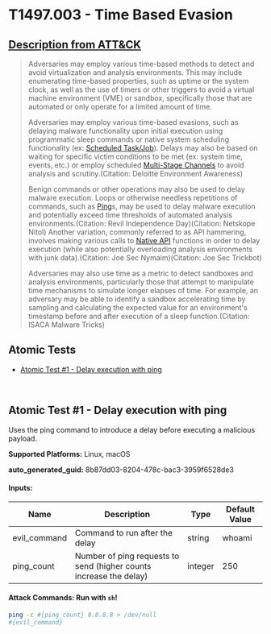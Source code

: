 # T1497.003 - Time Based Evasion
## [Description from ATT&CK](https://attack.mitre.org/techniques/T1497/003)
<blockquote>Adversaries may employ various time-based methods to detect and avoid virtualization and analysis environments. This may include enumerating time-based properties, such as uptime or the system clock, as well as the use of timers or other triggers to avoid a virtual machine environment (VME) or sandbox, specifically those that are automated or only operate for a limited amount of time.

Adversaries may employ various time-based evasions, such as delaying malware functionality upon initial execution using programmatic sleep commands or native system scheduling functionality (ex: [Scheduled Task/Job](https://attack.mitre.org/techniques/T1053)). Delays may also be based on waiting for specific victim conditions to be met (ex: system time, events, etc.) or employ scheduled [Multi-Stage Channels](https://attack.mitre.org/techniques/T1104) to avoid analysis and scrutiny.(Citation: Deloitte Environment Awareness)

Benign commands or other operations may also be used to delay malware execution. Loops or otherwise needless repetitions of commands, such as [Ping](https://attack.mitre.org/software/S0097)s, may be used to delay malware execution and potentially exceed time thresholds of automated analysis environments.(Citation: Revil Independence Day)(Citation: Netskope Nitol) Another variation, commonly referred to as API hammering, involves making various calls to [Native API](https://attack.mitre.org/techniques/T1106) functions in order to delay execution (while also potentially overloading analysis environments with junk data).(Citation: Joe Sec Nymaim)(Citation: Joe Sec Trickbot)

Adversaries may also use time as a metric to detect sandboxes and analysis environments, particularly those that attempt to manipulate time mechanisms to simulate longer elapses of time. For example, an adversary may be able to identify a sandbox accelerating time by sampling and calculating the expected value for an environment's timestamp before and after execution of a sleep function.(Citation: ISACA Malware Tricks)</blockquote>

## Atomic Tests

- [Atomic Test #1 - Delay execution with ping](#atomic-test-1---delay-execution-with-ping)


<br/>

## Atomic Test #1 - Delay execution with ping
Uses the ping command to introduce a delay before executing a malicious payload.

**Supported Platforms:** Linux, macOS


**auto_generated_guid:** 8b87dd03-8204-478c-bac3-3959f6528de3





#### Inputs:
| Name | Description | Type | Default Value |
|------|-------------|------|---------------|
| evil_command | Command to run after the delay | string | whoami|
| ping_count | Number of ping requests to send (higher counts increase the delay) | integer | 250|


#### Attack Commands: Run with `sh`! 


```sh
ping -c #{ping_count} 8.8.8.8 > /dev/null
#{evil_command}
```






<br/>
